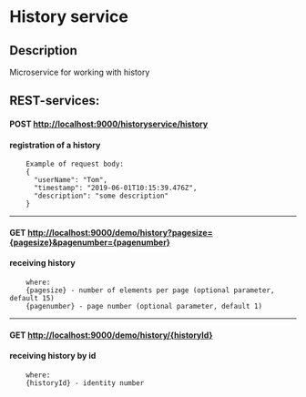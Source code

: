 # History service

## Description
Microservice for working with history

## REST-services:
        
#### POST [http://localhost:9000/historyservice/history](http://localhost:9000/demo/history)
#### registration of a history

        Example of request body:
        {
          "userName": "Tom",
          "timestamp": "2019-06-01T10:15:39.476Z",
          "description": "some description"
        }

---

#### GET [http://localhost:9000/demo/history?pagesize={pagesize}&pagenumber={pagenumber}](http://localhost:9000/demo/history?pagesize={pagesize}&pagenumber={pagenumber})
#### receiving history

        where:
        {pagesize} - number of elements per page (optional parameter, default 15)
        {pagenumber} - page number (optional parameter, default 1)

---

#### GET [http://localhost:9000/demo/history/{historyId}](http://localhost:9000/demo/history/{historyId}})
#### receiving history by id

        where:
        {historyId} - identity number